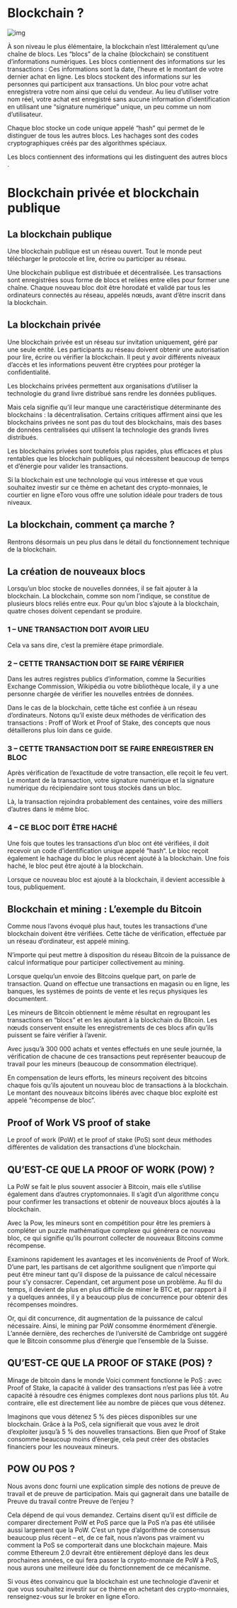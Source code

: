 # Blockchain ? 
![img](blockchain-mode-d-emploi.jpg)



À son niveau le plus élémentaire, la blockchain n’est littéralement qu’une chaîne de blocs. Les “blocs” de la chaîne (blockchain) se constituent d’informations numériques.
Les blocs contiennent des informations sur les transactions : Ces informations sont la date, l’heure et le montant de votre dernier achat en ligne. 
Les blocs stockent des informations sur les personnes qui participent aux transactions.
Un bloc pour votre achat enregistrera votre nom ainsi que celui du vendeur. Au lieu d’utiliser votre nom réel, votre achat est enregistré sans aucune information d’identification en utilisant une “signature numérique” unique, un peu comme un nom d’utilisateur.


Chaque bloc stocke un code unique appelé “hash” qui permet de le distinguer de tous les autres blocs. Les hachages sont des codes cryptographiques créés par des algorithmes spéciaux.


Les blocs contiennent des informations qui les distinguent des autres blocs .

# Blockchain privée et blockchain publique


## La blockchain publique

Une blockchain publique est un réseau ouvert. Tout le monde peut télécharger le protocole et lire, écrire ou participer au réseau.

Une blockchain publique est distribuée et décentralisée. Les transactions sont enregistrées sous forme de blocs et reliées entre elles pour former une chaîne. Chaque nouveau bloc doit être horodaté et validé par tous les ordinateurs connectés au réseau, appelés nœuds, avant d’être inscrit dans la blockchain.

## La blockchain privée


Une blockchain privée est un réseau sur invitation uniquement, géré par une seule entité. Les participants au réseau doivent obtenir une autorisation pour lire, écrire ou vérifier la blockchain. Il peut y avoir différents niveaux d’accès et les informations peuvent être cryptées pour protéger la confidentialité.

Les blockchains privées permettent aux organisations d’utiliser la technologie du grand livre distribué sans rendre les données publiques.

Mais cela signifie qu’il leur manque une caractéristique déterminante des blockchains : la décentralisation. Certains critiques affirment ainsi que les blockchains privées ne sont pas du tout des blockchains, mais des bases de données centralisées qui utilisent la technologie des grands livres distribués.

Les blockchains privées sont toutefois plus rapides, plus efficaces et plus rentables que les blockchain publiques, qui nécessitent beaucoup de temps et d’énergie pour valider les transactions.

Si la blockchain est une technologie qui vous intéresse et que vous souhaitez investir sur ce thème en achetant des crypto-monnaies, le courtier en ligne eToro vous offre une solution idéale pour traders de tous niveaux.


## La blockchain, comment ça marche ? 
Rentrons désormais un peu plus dans le détail du fonctionnement technique de la blockchain.

## La création de nouveaux blocs
Lorsqu’un bloc stocke de nouvelles données, il se fait ajouter à la blockchain. La blockchain, comme son nom l’indique, se constitue de plusieurs blocs reliés entre eux. Pour qu’un bloc s’ajoute à la blockchain, quatre choses doivent cependant se produire.

### 1 – UNE TRANSACTION DOIT AVOIR LIEU
Cela va sans dire, c’est la première étape primordiale.

### 2 – CETTE TRANSACTION DOIT SE FAIRE VÉRIFIER
Dans les autres registres publics d’information, comme la Securities Exchange Commission, Wikipédia ou votre bibliothèque locale, il y a une personne chargée de vérifier les nouvelles entrées de données.

Dans le cas de la blockchain, cette tâche est confiée à un réseau d’ordinateurs. Notons qu’il existe deux méthodes de vérification des transactions : Proff of Work et Proof of Stake, des concepts que nous détaillerons plus loin dans ce guide.


### 3 – CETTE TRANSACTION DOIT SE FAIRE ENREGISTRER EN BLOC
Après vérification de l’exactitude de votre transaction, elle reçoit le feu vert. Le montant de la transaction, votre signature numérique et la signature numérique du récipiendaire sont tous stockés dans un bloc.

Là, la transaction rejoindra probablement des centaines, voire des milliers d’autres dans le même bloc.

### 4 – CE BLOC DOIT ÊTRE HACHÉ
Une fois que toutes les transactions d’un bloc ont été vérifiées, il doit recevoir un code d’identification unique appelé “hash“. Le bloc reçoit également le hachage du bloc le plus récent ajouté à la blockchain. Une fois haché, le bloc peut être ajouté à la blockchain.

Lorsque ce nouveau bloc est ajouté à la blockchain, il devient accessible à tous, publiquement.


## Blockchain et mining : L’exemple du Bitcoin
Comme nous l’avons évoqué plus haut, toutes les transactions d’une blockchain doivent être vérifiées. Cette tâche de vérification, effectuée par un réseau d’ordinateur, est appelé mining.

N’importe qui peut mettre à disposition du réseau Bitcoin de la puissance de calcul informatique pour participer collectivement au mining.


Lorsque quelqu’un envoie des Bitcoins quelque part, on parle de transaction. Quand on effectue une transactions en magasin ou en ligne,  les banques, les systèmes de points de vente et les reçus physiques les documentent.

Les mineurs de Bitcoin obtiennent le même résultat en regroupant les transactions en “blocs” et en les ajoutant à la blockchain du Bitcoin. Les nœuds conservent ensuite les enregistrements de ces blocs afin qu’ils puissent se faire vérifier à l’avenir.

Avec jusqu’à 300 000 achats et ventes effectués en une seule journée, la vérification de chacune de ces transactions peut représenter beaucoup de travail pour les mineurs (beaucoup de consommation électrique).

En compensation de leurs efforts, les mineurs reçoivent des bitcoins chaque fois qu’ils ajoutent un nouveau bloc de transactions à la blockchain. Le montant des nouveaux bitcoins libérés avec chaque bloc exploité est appelé “récompense de bloc”.

## Proof of Work VS proof of stake
Le proof of work (PoW) et le proof of stake (PoS) sont deux méthodes différentes de validation des transactions d’une blockchain.

## QU’EST-CE QUE LA PROOF OF WORK (POW) ?

La PoW se fait le plus souvent associer à Bitcoin, mais elle s’utilise également dans d’autres cryptomonnaies. Il s’agit d’un algorithme conçu pour confirmer les transactions et obtenir de nouveaux blocs ajoutés à la blockchain.

Avec la Pow, les mineurs sont en compétition pour être les premiers à compléter un puzzle mathématique complexe qui générera ce nouveau bloc, ce qui signifie qu’ils pourront collecter de nouveaux Bitcoins comme récompense.

Examinons rapidement les avantages et les inconvénients de Proof of Work. D’une part, les partisans de cet algorithme soulignent que n’importe qui peut être mineur tant qu’il dispose de la puissance de calcul nécessaire pour s’y consacrer. Cependant, cet argument pose un problème. Au fil du temps, il devient de plus en plus difficile de miner le BTC et, par rapport à il y a quelques années, il y a beaucoup plus de concurrence pour obtenir des récompenses moindres.

Or, qui dit concurrence, dit augmentation de la puissance de calcul nécessaire. Ainsi, le mining par PoW consomme énormément d’énergie. L’année dernière, des recherches de l’université de Cambridge ont suggéré que le Bitcoin consomme plus d’énergie que l’ensemble de la Suisse.


## QU’EST-CE QUE LA PROOF OF STAKE (POS) ?
Minage de bitcoin dans le monde
Voici comment fonctionne le PoS : avec Proof of Stake, la capacité à valider des transactions n’est pas liée à votre capacité à résoudre ces énigmes complexes dont nous parlions plus tôt. Au contraire, elle est directement liée au nombre de pièces que vous détenez.

Imaginons que vous détenez 5 % des pièces disponibles sur une blockchain. Grâce à la PoS, cela signifierait que vous avez le droit d’exploiter jusqu’à 5 % des nouvelles transactions. Bien que Proof of Stake consomme beaucoup moins d’énergie, cela peut créer des obstacles financiers pour les nouveaux mineurs.

## POW OU POS ?
Nous avons donc fourni une explication simple des notions de preuve de travail et de preuve de participation. Mais qui gagnerait dans une bataille de Preuve du travail contre Preuve de l’enjeu ?

Cela dépend de qui vous demandez. Certains disent qu’il est difficile de comparer directement PoW et PoS parce que la PoS n’a pas été utilisée aussi largement que la PoW. C’est un type d’algorithme de consensus beaucoup plus récent – et, de ce fait, nous n’avons pas vraiment vu comment la PoS se comporterait dans une blockchain majeure. Mais comme Ethereum 2.0 devrait être entièrement déployé dans les deux prochaines années, ce qui fera passer la crypto-monnaie de PoW à PoS, nous aurons une meilleure idée du fonctionnement de ce mécanisme.

Si vous êtes convaincu que la blockchain est une technologie d’avenir et que vous souhaitez investir sur ce thème en achetant des crypto-monnaies, renseignez-vous sur le broker en ligne eToro.
